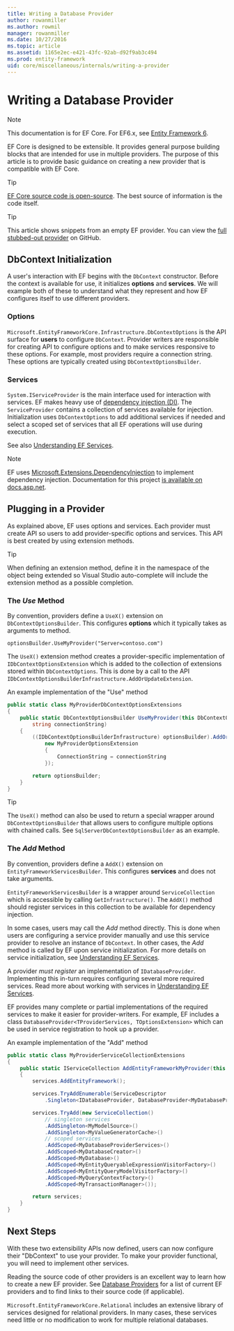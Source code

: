 ```yaml
---
title: Writing a Database Provider
author: rowanmiller
ms.author: rowmil
manager: rowanmiller
ms.date: 10/27/2016
ms.topic: article
ms.assetid: 1165e2ec-e421-43fc-92ab-d92f9ab3c494
ms.prod: entity-framework
uid: core/miscellaneous/internals/writing-a-provider
---
```

# Writing a Database Provider

> [!NOTE]
> This documentation is for EF Core. For EF6.x, see [Entity Framework 6](../../../ef6/index.md).

EF Core is designed to be extensible. It provides general purpose building blocks that are intended for use in multiple providers. The purpose of this article is to provide basic guidance on creating a new provider that is compatible with EF Core.

> [!TIP]
> [EF Core source code is open-source](https://github.com/aspnet/EntityFramework). The best source of information is the code itself.

> [!TIP]
> This article shows snippets from an empty EF provider. You can view the [full stubbed-out provider](https://github.com/aspnet/EntityFramework.Docs/tree/master/samples/core/Miscellaneous/Internals/WritingAProvider) on GitHub.

<a name=entry-point></a>

## DbContext Initialization

A user's interaction with EF begins with the `DbContext` constructor. Before the context is available for use, it initializes **options** and **services**. We will example both of these to understand what they represent and how EF configures itself to use different providers.

### Options

`Microsoft.EntityFrameworkCore.Infrastructure.DbContextOptions` is the API surface for **users** to configure `DbContext`. Provider writers are responsible for creating API to configure options and to make services responsive to these options. For example, most providers require a connection string. These options are typically created using `DbContextOptionsBuilder`.

### Services

`System.IServiceProvider` is the main interface used for interaction with services. EF makes heavy use of [dependency injection (DI)](https://wikipedia.org/wiki/Dependency_injection). The `ServiceProvider` contains a collection of services available for injection. Initialization uses `DbContextOptions` to add additional services if needed and select a scoped set of services that all EF operations will use during execution.

See also [Understanding EF Services](services.md).

> [!NOTE]
> EF uses [Microsoft.Extensions.DependencyInjection](https://www.nuget.org/packages/Microsoft.Extensions.DependencyInjection/) to implement dependency injection. Documentation for this project [is available on docs.asp.net](https://docs.asp.net/en/latest/fundamentals/dependency-injection.html).

## Plugging in a Provider

As explained above, EF uses options and services. Each provider must create API so users to add provider-specific options and services. This API is best created by using extension methods.

> [!TIP]
> When defining an extension method, define it in the namespace of the object being extended so Visual Studio auto-complete will include the extension method as a possible completion.

### The *Use* Method

By convention, providers define a `UseX()` extension on `DbContextOptionsBuilder`. This configures **options** which it typically takes as arguments to method.

<!-- literal_block"xml:space": "preserve", "classes  "backrefs  "names  "dupnames   -->
````
optionsBuilder.UseMyProvider("Server=contoso.com")
````

The `UseX()` extension method creates a provider-specific implementation of `IDbContextOptionsExtension` which is added to the collection of extensions stored within `DbContextOptions`. This is done by a call to the API `IDbContextOptionsBuilderInfrastructure.AddOrUpdateExtension`.

An example implementation of the "Use" method

<!-- [!code-csharp[Main](samples/core/internals/Miscellaneous/Internals/WritingAProvider/EntityFrameworkCore.ProviderStarter/Extensions/MyProviderDbContextOptionsExtensions.cs)] -->
````csharp
public static class MyProviderDbContextOptionsExtensions
{
    public static DbContextOptionsBuilder UseMyProvider(this DbContextOptionsBuilder optionsBuilder,
        string connectionString)
    {
        ((IDbContextOptionsBuilderInfrastructure) optionsBuilder).AddOrUpdateExtension(
            new MyProviderOptionsExtension
            {
                ConnectionString = connectionString
            });

        return optionsBuilder;
    }
}
````

> [!TIP]
> The `UseX()` method can also be used to return a special wrapper around `DbContextOptionsBuilder` that allows users to configure multiple options with chained calls. See `SqlServerDbContextOptionsBuilder` as an example.

### The *Add* Method

By convention, providers define a `AddX()` extension on `EntityFrameworkServicesBuilder`. This configures **services** and does not take arguments.

`EntityFrameworkServicesBuilder` is a wrapper around `ServiceCollection` which is accessible by calling `GetInfrastructure()`. The `AddX()` method should register services in this collection to be available for dependency injection.

In some cases, users may call the *Add* method directly. This is done when users are configuring a service provider manually and use this service provider to resolve an instance of `DbContext`. In other cases, the *Add* method is called by EF upon service initialization. For more details on service initialization, see [Understanding EF Services](services.md).

A provider *must register* an implementation of `IDatabaseProvider`. Implementing this in-turn requires configuring several more required services. Read more about working with services in [Understanding EF Services](services.md).

EF provides many complete or partial implementations of the required services to make it easier for provider-writers. For example, EF includes a class `DatabaseProvider<TProviderServices, TOptionsExtension>` which can be used in service registration to hook up a provider.

An example implementation of the "Add" method

<!-- [!code-csharp[Main](samples/core/internals/Miscellaneous/Internals/WritingAProvider/EntityFrameworkCore.ProviderStarter/Extensions/MyProviderServiceCollectionExtensions.cs)] -->
````csharp
public static class MyProviderServiceCollectionExtensions
{
    public static IServiceCollection AddEntityFrameworkMyProvider(this IServiceCollection services)
    {
        services.AddEntityFramework();

        services.TryAddEnumerable(ServiceDescriptor
            .Singleton<IDatabaseProvider, DatabaseProvider<MyDatabaseProviderServices, MyProviderOptionsExtension>>());

        services.TryAdd(new ServiceCollection()
            // singleton services
            .AddSingleton<MyModelSource>()
            .AddSingleton<MyValueGeneratorCache>()
            // scoped services
            .AddScoped<MyDatabaseProviderServices>()
            .AddScoped<MyDatabaseCreator>()
            .AddScoped<MyDatabase>()
            .AddScoped<MyEntityQueryableExpressionVisitorFactory>()
            .AddScoped<MyEntityQueryModelVisitorFactory>()
            .AddScoped<MyQueryContextFactory>()
            .AddScoped<MyTransactionManager>());

        return services;
    }
}
````

## Next Steps

With these two extensibility APIs now defined, users can now configure their "DbContext" to use your provider. To make your provider functional, you will need to implement other services.

Reading the source code of other providers is an excellent way to learn how to create a new EF provider. See [Database Providers](../../providers/index.md) for a list of current EF providers and to find links to their source code (if applicable).

`Microsoft.EntityFrameworkCore.Relational` includes an extensive library of services designed for relational providers. In many cases, these services need little or no modification to work for multiple relational databases.
